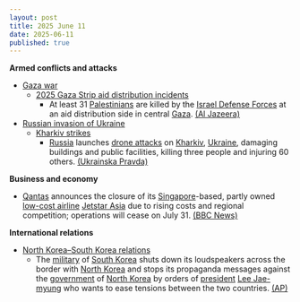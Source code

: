 ```yaml
---
layout: post
title: 2025 June 11
date: 2025-06-11
published: true
---
```



**Armed conflicts and attacks**

* [Gaza war](https://en.wikipedia.org/wiki/Gaza_war "Gaza war")
  + [2025 Gaza Strip aid distribution incidents](https://en.wikipedia.org/wiki/2025_Gaza_Strip_aid_distribution_incidents "2025 Gaza Strip aid distribution incidents")
    - At least 31 [Palestinians](https://en.wikipedia.org/wiki/Palestinians "Palestinians") are killed by the [Israel Defense Forces](https://en.wikipedia.org/wiki/Israel_Defense_Forces "Israel Defense Forces") at an aid distribution side in central [Gaza](https://en.wikipedia.org/wiki/Gaza_Strip "Gaza Strip"). [(Al Jazeera)](https://www.aljazeera.com/news/liveblog/2025/6/11/live-israel-kills-dozens-of-palestinian-aid-seekers-in-central-gaza?update=3767803)
* [Russian invasion of Ukraine](https://en.wikipedia.org/wiki/Russian_invasion_of_Ukraine "Russian invasion of Ukraine")
  + [Kharkiv strikes](https://en.wikipedia.org/wiki/Kharkiv_strikes_%282022%E2%80%93present%29 "Kharkiv strikes (2022–present)")
    - [Russia](https://en.wikipedia.org/wiki/Russian_Armed_Forces "Russian Armed Forces") launches [drone attacks](https://en.wikipedia.org/wiki/Drone_attack "Drone attack") on [Kharkiv](https://en.wikipedia.org/wiki/Kharkiv "Kharkiv"), [Ukraine](https://en.wikipedia.org/wiki/Ukraine "Ukraine"), damaging buildings and public facilities, killing three people and injuring 60 others. [(Ukrainska Pravda)](https://www.pravda.com.ua/eng/news/2025/06/11/7516601/)

**Business and economy**

* [Qantas](https://en.wikipedia.org/wiki/Qantas "Qantas") announces the closure of its [Singapore](https://en.wikipedia.org/wiki/Singapore "Singapore")-based, partly owned [low-cost airline](https://en.wikipedia.org/wiki/Low-cost_airline "Low-cost airline") [Jetstar Asia](https://en.wikipedia.org/wiki/Jetstar_Asia "Jetstar Asia") due to rising costs and regional competition; operations will cease on July 31. [(BBC News)](https://www.bbc.com/news/articles/c1e65yypd87o)

**International relations**

* [North Korea–South Korea relations](https://en.wikipedia.org/wiki/North_Korea%E2%80%93South_Korea_relations "North Korea–South Korea relations")
  + The [military](https://en.wikipedia.org/wiki/Military_of_South_Korea "Military of South Korea") of [South Korea](https://en.wikipedia.org/wiki/South_Korea "South Korea") shuts down its loudspeakers across the border with [North Korea](https://en.wikipedia.org/wiki/North_Korea "North Korea") and stops its propaganda messages against the [government](https://en.wikipedia.org/wiki/Government_of_North_Korea "Government of North Korea") of [North Korea](https://en.wikipedia.org/wiki/North_Korea "North Korea") by orders of [president](https://en.wikipedia.org/wiki/President_of_South_Korea "President of South Korea") [Lee Jae-myung](https://en.wikipedia.org/wiki/Lee_Jae-myung "Lee Jae-myung") who wants to ease tensions between the two countries. [(AP)](https://apnews.com/article/south-korea-border-north-tensions-2ba545996b3daf1a9f81e23685792c11)
